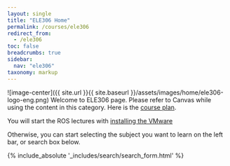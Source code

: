 ```yaml
---
layout: single
title: "ELE306 Home"
permalink: /courses/ele306
redirect_from:
  - /ele306
toc: false
breadcrumbs: true
sidebar:
  nav: "ele306"
taxonomy: markup
---
```


![image-center]({{ site.url }}{{ site.baseurl }}/assets/images/home/ele306-logo-eng.png)
Welcome to ELE306 page. Please refer to Canvas while using the content in this category. Here is the [course plan](https://www.hvl.no/en/studies-at-hvl/study-programmes/courses/2022/ele306).

You will start the ROS lectures with [installing the VMware](https://frdedynamics.github.io/hvl_robotics_website/courses/ele306/install-vm)

Otherwise, you can start selecting the subject you want to learn on the left bar, or search box below.

{% include_absolute '_includes/search/search_form.html' %}

